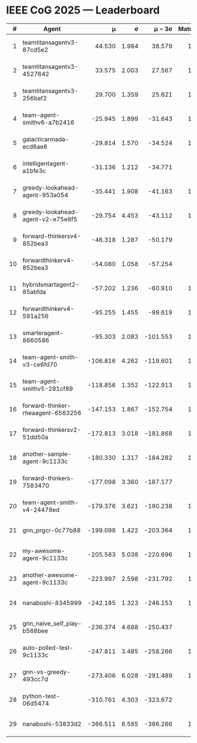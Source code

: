 # IEEE CoG 2025 — Leaderboard

| # | Agent | μ | σ | μ − 3σ | Matches | Updated |
|---:|---|---:|---:|---:|---:|---|
| 1 | teamtitansagentv3-87cd5e2 | 44.530 | 1.984 | 38.579 | 1232 | 2025-08-17 21:14 |
| 2 | teamtitansagentv3-4527642 | 33.575 | 2.003 | 27.567 | 1300 | 2025-08-17 21:14 |
| 3 | teamtitansagentv3-256baf2 | 29.700 | 1.359 | 25.621 | 1352 | 2025-08-17 21:14 |
| 4 | team-agent-smithv6-a7b2416 | -25.945 | 1.899 | -31.643 | 1000 | 2025-08-17 21:14 |
| 5 | galacticarmada-ecd6ae8 | -29.814 | 1.570 | -34.524 | 1380 | 2025-08-17 21:14 |
| 6 | intelligentagent-a1bfe3c | -31.136 | 1.212 | -34.771 | 967 | 2025-08-17 21:14 |
| 7 | greedy-lookahead-agent-953a054 | -35.441 | 1.908 | -41.163 | 1120 | 2025-08-17 21:14 |
| 8 | greedy-lookahead-agent-v2-e75e8f5 | -29.754 | 4.453 | -43.112 | 1400 | 2025-08-17 21:14 |
| 9 | forward-thinkersv4-852bea3 | -46.318 | 1.287 | -50.179 | 886 | 2025-08-17 21:14 |
| 10 | forwardthinkerv4-852bea3 | -54.080 | 1.058 | -57.254 | 970 | 2025-08-17 21:14 |
| 11 | hybridsmartagent2-85abfda | -57.202 | 1.236 | -60.910 | 1116 | 2025-08-17 21:14 |
| 12 | forwardthinkerv4-591a256 | -95.255 | 1.455 | -99.619 | 1045 | 2025-08-17 21:14 |
| 13 | smarteragent-8660586 | -95.303 | 2.083 | -101.553 | 1032 | 2025-08-17 21:14 |
| 14 | team-agent-smith-v3-ce6fd70 | -106.816 | 4.262 | -119.601 | 1240 | 2025-08-17 21:14 |
| 15 | team-agent-smithv5-281cf89 | -118.856 | 1.352 | -122.913 | 1180 | 2025-08-17 21:14 |
| 16 | forward-thinker-rheaagent-6563256 | -147.153 | 1.867 | -152.754 | 1216 | 2025-08-17 21:14 |
| 17 | forward-thinkersv2-51dd50a | -172.813 | 3.018 | -181.868 | 1236 | 2025-08-17 21:14 |
| 18 | another-sample-agent-9c1133c | -180.330 | 1.317 | -184.282 | 1040 | 2025-08-17 21:14 |
| 19 | forward-thinkers-7583470 | -177.098 | 3.360 | -187.177 | 920 | 2025-08-17 21:14 |
| 20 | team-agent-smith-v4-24478ed | -179.376 | 3.621 | -190.238 | 1240 | 2025-08-17 21:14 |
| 21 | gnn_prgcr-0c77b88 | -199.098 | 1.422 | -203.364 | 1220 | 2025-08-17 21:14 |
| 22 | my-awesome-agent-9c1133c | -205.583 | 5.038 | -220.696 | 1520 | 2025-08-17 21:14 |
| 23 | another-awesome-agent-9c1133c | -223.997 | 2.598 | -231.792 | 1180 | 2025-08-17 21:14 |
| 24 | nanaboshi-8345999 | -242.185 | 1.323 | -246.153 | 1100 | 2025-08-17 21:14 |
| 25 | gnn_naive_self_play-b568bee | -236.374 | 4.688 | -250.437 | 960 | 2025-08-17 21:14 |
| 26 | auto-polled-test-9c1133c | -247.811 | 3.485 | -258.266 | 1000 | 2025-08-17 21:14 |
| 27 | gnn-vs-greedy-493cc7d | -273.406 | 6.028 | -291.489 | 1200 | 2025-08-17 21:14 |
| 28 | python-test-06d5474 | -310.761 | 4.303 | -323.672 | 880 | 2025-08-17 21:14 |
| 29 | nanaboshi-53833d2 | -366.511 | 6.585 | -386.266 | 1100 | 2025-08-17 21:14 |
